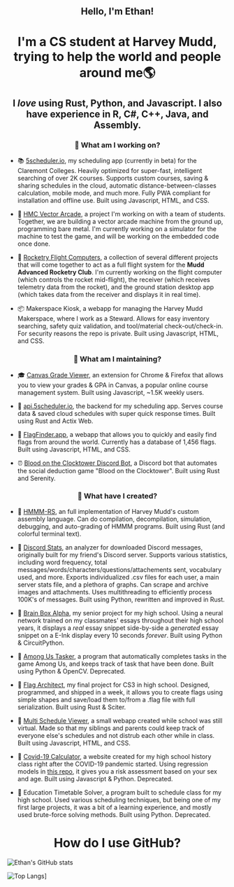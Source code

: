 <h2 align="center">Hello, I'm Ethan!</h2>

<h1 align="center">I'm a CS student at Harvey Mudd, trying to help the world and people around me🌎</h1>

<h2 align="center">I <i>love</i> using <b>Rust, Python, and Javascript.</b> I also have experience in R, C#, C++, Java, and Assembly. </h2>

<h3 align="center">🏢 What am I working on?</h3>

- 📚 [5scheduler.io](https://www.5scheduler.io/), my scheduling app (currently in beta) for the Claremont Colleges. Heavily optimized for super-fast, intelligent searching of over 2K courses. Supports custom courses, saving & sharing schedules in the cloud, automatic distance-between-classes calculation, mobile mode, and much more. Fully PWA compliant for installation and offline use. Built using Javascript, HTML, and CSS. 

- 💠 [HMC Vector Arcade](https://github.com/IonImpulse/hmc-vector-arcade), a project I'm working on with a team of students. Together, we are building a vector arcade machine from the ground up, programming bare metal. I'm currently working on a simulator for the machine to test the game, and will be working on the embedded code once done.

- 🚀 [Rocketry Flight Computers](https://github.com/IonImpulse/MARC-Flight-Computers), a collection of several different projects that will come together to act as a full flight system for the **Mudd Advanced Rocketry Club**. I'm currently working on the flight computer (which controls the rocket mid-flight), the receiver (which receives telemetry data from the rocket), and the ground station desktop app (which takes data from the receiver and displays it in real time).

- 📦 Makerspace Kiosk, a webapp for managing the Harvey Mudd Makerspace, where I work as a Steward. Allows for easy inventory searching, safety quiz validation, and tool/material check-out/check-in. For security reasons the repo is private. Built using Javascript, HTML, and CSS. 

<h3 align="center">🌉 What am I maintaining?</h3>

- 🎓 [Canvas Grade Viewer](https://chrome.google.com/webstore/detail/canvas-grade-viewer/ngmeehoammklkokkbgakeadianldjbaj), an extension for Chrome & Firefox that allows you to view your grades & GPA in Canvas, a popular online course management system. Built using Javascript, ~1.5K weekly users.
  
- 💾 [api.5scheduler.io](https://api.5scheduler.io/fullUpdate), the backend for my scheduling app. Serves course data & saved cloud schedules with super quick response times. Built using Rust and Actix Web.
  
- 🚩 [FlagFinder.app](https://www.flagfinder.app/), a webapp that allows you to quickly and easily find flags from around the world. Currently has a database of 1,456 flags. Built using Javascript, HTML, and CSS. 

- ⏰ [Blood on the Clocktower Discord Bot](https://github.com/IonImpulse/blood-on-the-clocktower-discord-bot), a Discord bot that automates the social deduction game "Blood on the Clocktower". Built using Rust and Serenity.

<h3 align="center">📝 What have I created?</h3>

- 💽 [HMMM-RS](https://github.com/IonImpulse/hmmm_rs), an full implementation of Harvey Mudd's custom assembly language. Can do compilation, decompilation, simulation, debugging, and auto-grading of HMMM programs. Built using Rust (and colorful terminal text).

- 💬 [Discord Stats](https://github.com/IonImpulse/discord-statistics), an analyzer for downloaded Discord messages, originally built for my friend's Discord server. Supports various statistics, including word frequency, total messages/words/characters/questions/attachements sent, vocabulary used, and more. Exports individualized .csv files for each user, a main server stats file, and a plethora of graphs. Can scrape and archive images and attachments. Uses multithreading to efficiently process 100K's of messages. Built using Python, rewritten and improved in Rust.

- 🧠 [Brain Box Alpha](https://github.com/IonImpulse/Brain-Box-Alpha), my senior project for my high school. Using a neural network trained on my classmates' essays throughout their high school years, it displays a *real* essay snippet side-by-side a *generated* essay snippet on a E-Ink display every 10 seconds *forever*. Built using Python & CircuitPython.

- 🤖 [Among Us Tasker](https://github.com/IonImpulse/Among-Us-Tasker), a program that automatically completes tasks in the game Among Us, and keeps track of task that have been done. Built using Python & OpenCV. Deprecated.

- 🎌 [Flag Architect](https://github.com/IonImpulse/flag-architect), my final project for CS3 in high school. Designed, programmed, and shipped in a week, it allows you to create flags using simple shapes and save/load them to/from a .flag file with full serialization. Built using Rust & Sciter. 

- 📅 [Multi Schedule Viewer](https://github.com/IonImpulse/Multi-Schedule-Viewer), a small webapp created while school was still virtual. Made so that my siblings and parents could keep track of everyone else's schedules and not distrub each other while in class. Built using Javascript, HTML, and CSS.

- 🦠 [Covid-19 Calculator](https://ionimpulse.github.io/History-Project-COVID-19-Website/), a website created for my high school history class right after the COVID-19 pandemic started. Using regression models in [this repo](https://github.com/IonImpulse/History-Project-COVID19), it gives you a risk assessment based on your sex and age. Built using Javascript & Python. Deprecated.

- 🧮 Education Timetable Solver, a program built to schedule class for my high school. Used various scheduling techniques, but being one of my first large projects, it was a bit of a learning experience, and mostly used brute-force solving methods. Built using Python. Deprecated.

<h1 align="center">How do I use GitHub?</h3>

![Ethan's GitHub stats](https://github-readme-stats.vercel.app/api?username=IonImpulse&show_icons=true&theme=github_dark)

![Top Langs](https://github-readme-stats.vercel.app/api/top-langs/?username=IonImpulse&layout=compact&theme=github_dark)]
